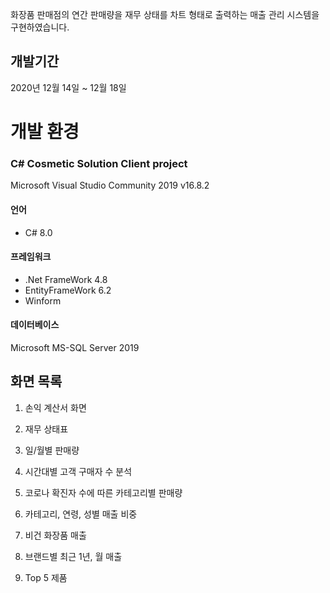 화장품 판매점의 연간 판매량을 재무 상태를 차트 형태로 출력하는 매출 관리 시스템을 구현하였습니다.
## 개발기간
2020년 12월 14일 ~ 12월 18일

# 개발 환경





### C# Cosmetic Solution Client project
Microsoft Visual Studio Community 2019 v16.8.2

#### 언어
- C# 8.0

#### 프레임워크

- .Net FrameWork 4.8
- EntityFrameWork 6.2
- Winform

#### 데이터베이스
Microsoft MS-SQL Server 2019

## 화면 목록
1. 손익 계산서 화면

2. 재무 상태표

3. 일/월별 판매량

4. 시간대별 고객 구매자 수 분석

5. 코로나 확진자 수에 따른 카테고리별 판매량

6. 카테고리, 연령, 성별 매출 비중

7. 비건 화장품 매출

8. 브랜드별 최근 1년, 월 매출

9. Top 5 제품